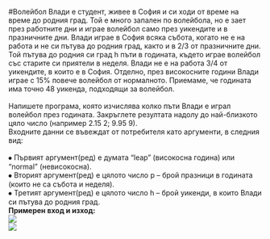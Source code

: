 #Волейбол
Влади е студент, живее в София и си ходи от време на време до родния град. Той е много запален по волейбола, но е зает през работните дни и играе волейбол само през уикендите и в празничните дни. Влади играе в София всяка събота, когато не е на работа и не си пътува до родния град, както и в 2/3 от празничните дни. Той пътува до родния си град h пъти в годината, където играе волейбол със старите си приятели в неделя. Влади не е на работа 3/4 от уикендите, в които е в София. Отделно, през високосните години Влади играе с 15% повече волейбол от нормалното. Приемаме, че годината има точно 48 уикенда, подходящи за волейбол.
<br/>
<br/>Напишете програма, която изчислява колко пъти Влади е играл волейбол през годината. Закръглете резултата надолу до най-близкото цяло число (например 2.15  2; 9.95  9).
<br/>Входните данни се въвеждат от потребителя като аргументи, в следния вид:
<br/>
<br/>⦁	Първият аргумент(ред) е думата “leap” (високосна година) или “normal” (невисокосна).
<br/>⦁	Вторият аргумент(ред) е цялото число p – брой празници в годината (които не са събота и неделя).
<br/>⦁	Третият аргумент(ред) е цялото число h – брой уикенди, в които Влади си пътува до родния град.
<br/>
<b>Примерен вход и изход:</b>
<br/>
<img src="t1.jpg"/>
<br/>
<img src="t2.jpg"/>
